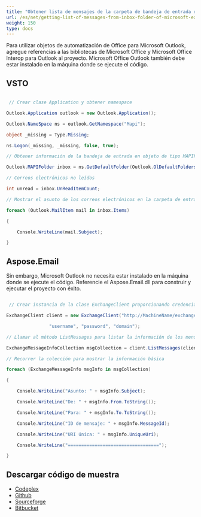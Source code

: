 ```yaml
---
title: "Obtener lista de mensajes de la carpeta de bandeja de entrada del buzón de Microsoft Exchange Server en Aspose.Email"
url: /es/net/getting-list-of-messages-from-inbox-folder-of-microsoft-exchange-server-mailbox-in-aspose-email/
weight: 150
type: docs
---
```


Para utilizar objetos de automatización de Office para Microsoft Outlook, agregue referencias a las bibliotecas de Microsoft Office y Microsoft Office Interop para Outlook al proyecto. Microsoft Office Outlook también debe estar instalado en la máquina donde se ejecute el código.
## **VSTO**
``` cs

 // Crear clase Application y obtener namespace

Outlook.Application outlook = new Outlook.Application();

Outlook.NameSpace ns = outlook.GetNamespace("Mapi");

object _missing = Type.Missing;

ns.Logon(_missing, _missing, false, true);

// Obtener información de la bandeja de entrada en objeto de tipo MAPIFolder

Outlook.MAPIFolder inbox = ns.GetDefaultFolder(Outlook.OlDefaultFolders.olFolderInbox);

// Correos electrónicos no leídos

int unread = inbox.UnReadItemCount;

// Mostrar el asunto de los correos electrónicos en la carpeta de entrada

foreach (Outlook.MailItem mail in inbox.Items)

{

	Console.WriteLine(mail.Subject);

}

```
## **Aspose.Email**
Sin embargo, Microsoft Outlook no necesita estar instalado en la máquina donde se ejecute el código. Referencie el Aspose.Email.dll para construir y ejecutar el proyecto con éxito.

``` cs

 // Crear instancia de la clase ExchangeClient proporcionando credenciales

ExchangeClient client = new ExchangeClient("http://MachineName/exchange/Username",

				"username", "password", "domain");

// Llamar al método ListMessages para listar la información de los mensajes de la bandeja de entrada

ExchangeMessageInfoCollection msgCollection = client.ListMessages(client.MailboxInfo.InboxUri);

// Recorrer la colección para mostrar la información básica

foreach (ExchangeMessageInfo msgInfo in msgCollection)

{

	Console.WriteLine("Asunto: " + msgInfo.Subject);

	Console.WriteLine("De: " + msgInfo.From.ToString());

	Console.WriteLine("Para: " + msgInfo.To.ToString());

	Console.WriteLine("ID de mensaje: " + msgInfo.MessageId);

	Console.WriteLine("URI única: " + msgInfo.UniqueUri);

	Console.WriteLine("==================================");

}

```
## **Descargar código de muestra**
- [Codeplex](https://asposevsto.codeplex.com/downloads/get/772942)
- [Github](https://github.com/aspose-email/Aspose.Email-for-.NET/releases/download/AsposeEmailVsVSTOv1.1/Getting.List.of.Messages.from.Inbox.of.Microsoft.Mailbox.Aspose.Email.zip)
- [Sourceforge](https://sourceforge.net/projects/asposevsto/files/Aspose.Email%20Vs%20VSTO%20Outlook/Getting%20List%20of%20Messages%20from%20Inbox%20of%20Microsoft%20Mailbox%20\(Aspose.Email\).zip/download)
- [Bitbucket](https://bitbucket.org/asposemarketplace/aspose-for-vsto/downloads/Getting%20List%20of%20Messages%20from%20Inbox%20of%20Microsoft%20Mailbox%20\(Aspose.Email\).zip)